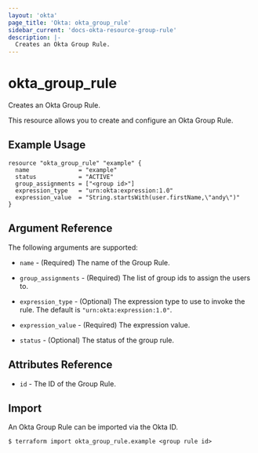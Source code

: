 ```yaml
---
layout: 'okta'
page_title: 'Okta: okta_group_rule'
sidebar_current: 'docs-okta-resource-group-rule'
description: |-
  Creates an Okta Group Rule.
---
```


# okta_group_rule

Creates an Okta Group Rule.

This resource allows you to create and configure an Okta Group Rule.

## Example Usage

```hcl
resource "okta_group_rule" "example" {
  name              = "example"
  status            = "ACTIVE"
  group_assignments = ["<group id>"]
  expression_type   = "urn:okta:expression:1.0"
  expression_value  = "String.startsWith(user.firstName,\"andy\")"
}
```

## Argument Reference

The following arguments are supported:

- `name` - (Required) The name of the Group Rule.

- `group_assignments` - (Required) The list of group ids to assign the users to.

- `expression_type` - (Optional) The expression type to use to invoke the rule. The default is `"urn:okta:expression:1.0"`.

- `expression_value` - (Required) The expression value.

- `status` - (Optional) The status of the group rule.

## Attributes Reference

- `id` - The ID of the Group Rule.

## Import

An Okta Group Rule can be imported via the Okta ID.

```
$ terraform import okta_group_rule.example <group rule id>
```
